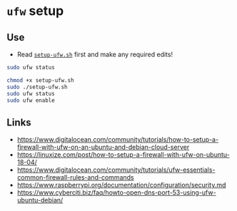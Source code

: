 # `ufw` setup

## Use

- Read [`setup-ufw.sh`](setup-ufw.sh) first and make any required edits!

```bash
sudo ufw status

chmod +x setup-ufw.sh
sudo ./setup-ufw.sh
sudo ufw status
sudo ufw enable
```

## Links

- https://www.digitalocean.com/community/tutorials/how-to-setup-a-firewall-with-ufw-on-an-ubuntu-and-debian-cloud-server
- https://linuxize.com/post/how-to-setup-a-firewall-with-ufw-on-ubuntu-18-04/
- https://www.digitalocean.com/community/tutorials/ufw-essentials-common-firewall-rules-and-commands
- https://www.raspberrypi.org/documentation/configuration/security.md
- https://www.cyberciti.biz/faq/howto-open-dns-port-53-using-ufw-ubuntu-debian/
